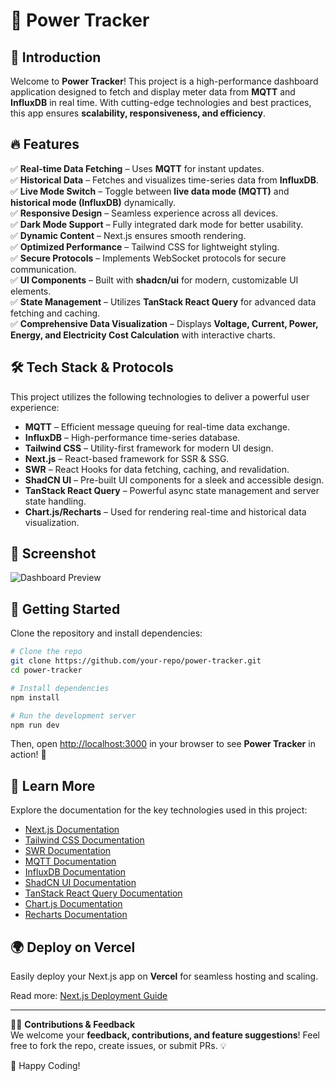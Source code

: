 # 🚀 Power Tracker

## 📌 Introduction
Welcome to **Power Tracker**! This project is a high-performance dashboard application designed to fetch and display meter data from **MQTT** and **InfluxDB** in real time. With cutting-edge technologies and best practices, this app ensures **scalability, responsiveness, and efficiency**.

## 🔥 Features
✅ **Real-time Data Fetching** – Uses **MQTT** for instant updates.\
✅ **Historical Data** – Fetches and visualizes time-series data from **InfluxDB**.\
✅ **Live Mode Switch** – Toggle between **live data mode (MQTT)** and **historical mode (InfluxDB)** dynamically.\
✅ **Responsive Design** – Seamless experience across all devices.\
✅ **Dark Mode Support** – Fully integrated dark mode for better usability.\
✅ **Dynamic Content** – Next.js ensures smooth rendering.\
✅ **Optimized Performance** – Tailwind CSS for lightweight styling.\
✅ **Secure Protocols** – Implements WebSocket protocols for secure communication.\
✅ **UI Components** – Built with **shadcn/ui** for modern, customizable UI elements.\
✅ **State Management** – Utilizes **TanStack React Query** for advanced data fetching and caching.\
✅ **Comprehensive Data Visualization** – Displays **Voltage, Current, Power, Energy, and Electricity Cost Calculation** with interactive charts.

## 🛠️ Tech Stack & Protocols
This project utilizes the following technologies to deliver a powerful user experience:

- **MQTT** – Efficient message queuing for real-time data exchange.
- **InfluxDB** – High-performance time-series database.
- **Tailwind CSS** – Utility-first framework for modern UI design.
- **Next.js** – React-based framework for SSR & SSG.
- **SWR** – React Hooks for data fetching, caching, and revalidation.
- **ShadCN UI** – Pre-built UI components for a sleek and accessible design.
- **TanStack React Query** – Powerful async state management and server state handling.
- **Chart.js/Recharts** – Used for rendering real-time and historical data visualization.

## 📸 Screenshot
![Dashboard Preview](https://imgur.com/l5VPeXl.jpeg)

## 🚀 Getting Started
Clone the repository and install dependencies:

```bash
# Clone the repo
git clone https://github.com/your-repo/power-tracker.git
cd power-tracker

# Install dependencies
npm install

# Run the development server
npm run dev
```

Then, open [http://localhost:3000](http://localhost:3000) in your browser to see **Power Tracker** in action! 🚀

## 📖 Learn More
Explore the documentation for the key technologies used in this project:

- [Next.js Documentation](https://nextjs.org/docs)
- [Tailwind CSS Documentation](https://tailwindcss.com/docs)
- [SWR Documentation](https://swr.vercel.app/docs)
- [MQTT Documentation](https://mqtt.org/documentation)
- [InfluxDB Documentation](https://docs.influxdata.com/)
- [ShadCN UI Documentation](https://ui.shadcn.com/)
- [TanStack React Query Documentation](https://tanstack.com/query/latest/docs/react)
- [Chart.js Documentation](https://www.chartjs.org/docs/latest/)
- [Recharts Documentation](https://recharts.org/en-US/)

## 🌍 Deploy on Vercel
Easily deploy your Next.js app on **Vercel** for seamless hosting and scaling.

Read more: [Next.js Deployment Guide](https://nextjs.org/docs/deployment)

---

👨‍💻 **Contributions & Feedback**  
We welcome your **feedback, contributions, and feature suggestions**! Feel free to fork the repo, create issues, or submit PRs. 💡

🚀 Happy Coding!

